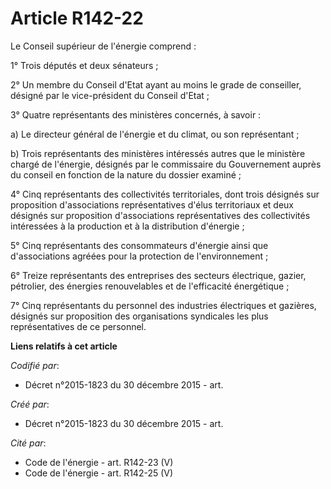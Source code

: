 # Article R142-22

Le Conseil supérieur de l'énergie comprend :

1° Trois députés et deux sénateurs ;

2° Un membre du Conseil d'Etat ayant au moins le grade de conseiller, désigné par le vice-président du Conseil d'Etat ;

3° Quatre représentants des ministères concernés, à savoir :

a) Le directeur général de l'énergie et du climat, ou son représentant ;

b) Trois représentants des ministères intéressés autres que le ministère chargé de l'énergie, désignés par le commissaire du
Gouvernement auprès du conseil en fonction de la nature du dossier examiné ;

4° Cinq représentants des collectivités territoriales, dont trois désignés sur proposition d'associations représentatives
d'élus territoriaux et deux désignés sur proposition d'associations représentatives des collectivités intéressées à la
production et à la distribution d'énergie ;

5° Cinq représentants des consommateurs d'énergie ainsi que d'associations agréées pour la protection de l'environnement ;

6° Treize représentants des entreprises des secteurs électrique, gazier, pétrolier, des énergies renouvelables et de
l'efficacité énergétique ;

7° Cinq représentants du personnel des industries électriques et gazières, désignés sur proposition des organisations
syndicales les plus représentatives de ce personnel.

**Liens relatifs à cet article**

_Codifié par_:

  - Décret n°2015-1823 du 30 décembre 2015 - art.

_Créé par_:

  - Décret n°2015-1823 du 30 décembre 2015 - art.

_Cité par_:

  - Code de l'énergie - art. R142-23 (V)
  - Code de l'énergie - art. R142-25 (V)
